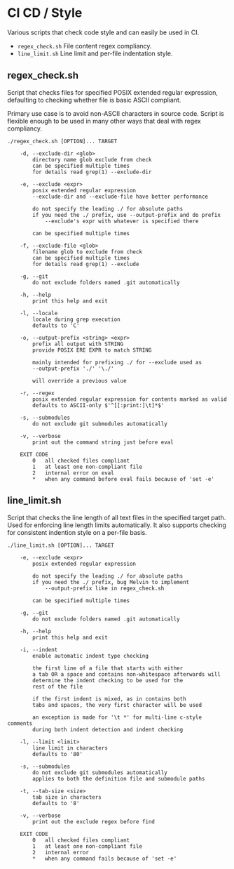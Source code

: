 # CI CD / Style

Various scripts that check code style and can easily be used in CI.

* `regex_check.sh` File content regex compliancy.
* `line_limit.sh` Line limit and per-file indentation style.

## regex\_check.sh

Script that checks files for specified POSIX extended regular expression,
defaulting to checking whether file is basic ASCII compliant.

Primary use case is to avoid non-ASCII characters in source code. Script is
flexible enough to be used in many other ways that deal with regex compliancy.

```
./regex_check.sh [OPTION]... TARGET

	-d, --exclude-dir <glob>
		directory name glob exclude from check
		can be specified multiple times
		for details read grep(1) --exclude-dir

	-e, --exclude <expr>
		posix extended regular expression
		--exclude-dir and --exclude-file have better performance

		do not specify the leading ./ for absolute paths
		if you need the ./ prefix, use --output-prefix and do prefix
			--exclude's expr with whatever is specified there

		can be specified multiple times

	-f, --exclude-file <glob>
		filename glob to exclude from check
		can be specified multiple times
		for details read grep(1) --exclude

	-g, --git
		do not exclude folders named .git automatically

	-h, --help
		print this help and exit

	-l, --locale
		locale during grep execution
		defaults to 'C'

	-o, --output-prefix <string> <expr>
		prefix all output with STRING
		provide POSIX ERE EXPR to match STRING

		mainly intended for prefixing ./ for --exclude used as
		--output-prefix './' '\./'

		will override a previous value

	-r, --regex
		posix extended regular expression for contents marked as valid
		defaults to ASCII-only $'^[[:print:]\t]*$'

	-s, --submodules
		do not exclude git submodules automatically

	-v, --verbose
		print out the command string just before eval

	EXIT CODE
		0	all checked files compliant
		1	at least one non-compliant file
		2	internal error on eval
		*	when any command before eval fails because of 'set -e'
```

## line\_limit.sh

Script that checks the line length of all text files in the specified target
path. Used for enforcing line length limits automatically. It also supports
checking for consistent indention style on a per-file basis.

```
./line_limit.sh [OPTION]... TARGET

	-e, --exclude <expr>
		posix extended regular expression

		do not specify the leading ./ for absolute paths
		if you need the ./ prefix, bug Melvin to implement
			--output-prefix like in regex_check.sh

		can be specified multiple times

	-g, --git
		do not exclude folders named .git automatically

	-h, --help
		print this help and exit

	-i, --indent
		enable automatic indent type checking

		the first line of a file that starts with either
		a tab OR a space and contains non-whitespace afterwards will
		determine the indent checking to be used for the
		rest of the file

		if the first indent is mixed, as in contains both
		tabs and spaces, the very first character will be used

		an exception is made for '\t *' for multi-line c-style comments
		during both indent detection and indent checking

	-l, --limit <limit>
		line limit in characters
		defaults to '80'

	-s, --submodules
		do not exclude git submodules automatically
		applies to both the definition file and submodule paths

	-t, --tab-size <size>
		tab size in characters
		defaults to '8'

	-v, --verbose
		print out the exclude regex before find

	EXIT CODE
		0	all checked files compliant
		1	at least one non-compliant file
		2	internal error
		*	when any command fails because of 'set -e'
```
